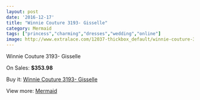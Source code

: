 ```yaml
---
layout: post
date: '2016-12-17'
title: "Winnie Couture 3193- Gisselle"
category: Mermaid
tags: ["princess","charming","dresses","wedding","online"]
image: http://www.extralace.com/12037-thickbox_default/winnie-couture-3193-gisselle.jpg
---
```

Winnie Couture 3193- Gisselle

On Sales: **$353.98**
<a href="https://www.extralace.com/mermaid/5654-winnie-couture-3193-gisselle.html"><amp-img layout="responsive" width="600" height="600" src="//www.extralace.com/12037-thickbox_default/winnie-couture-3193-gisselle.jpg" alt="Winnie Couture 3193- Gisselle 0" /></a>

Buy it: [Winnie Couture 3193- Gisselle](https://www.extralace.com/mermaid/5654-winnie-couture-3193-gisselle.html "Winnie Couture 3193- Gisselle")

View more: [Mermaid](https://www.extralace.com/5-mermaid "Mermaid")